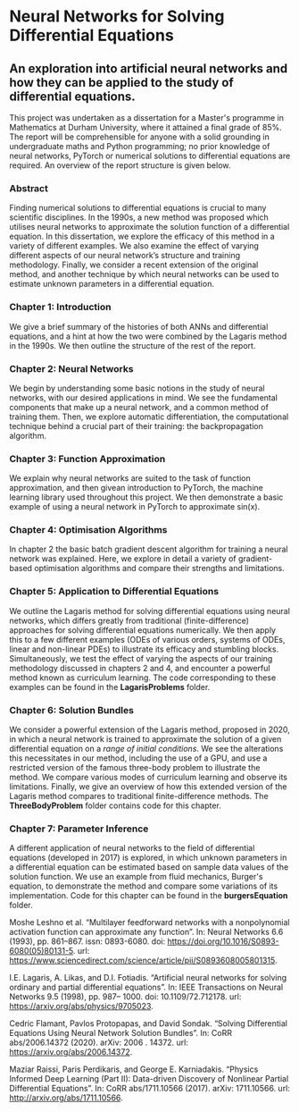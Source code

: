 # Neural Networks for Solving Differential Equations

## An exploration into artificial neural networks and how they can be applied to the study of differential equations.

This project was undertaken as a dissertation for a Master's programme in Mathematics at Durham University, where it attained a final grade of 85%. The report will be comprehensible for anyone with a solid grounding in undergraduate maths and Python programming; no prior knowledge of neural networks, PyTorch or numerical solutions to differential equations are required. An overview of the report structure is given below.

### Abstract

Finding numerical solutions to differential equations is crucial to many scientific disciplines. In the 1990s, a new method was proposed which utilises neural networks to approximate the solution function of a differential equation. In this dissertation, we explore the efficacy of this method in a variety of different examples. We also examine the effect of varying different aspects of our neural network’s structure and training methodology. Finally, we consider a recent extension of the original method, and another technique by which neural networks can be used to estimate unknown parameters in a differential equation.

### Chapter 1: Introduction

We give a brief summary of the histories of both ANNs and differential equations, and a hint at how the two were combined by the Lagaris method in the 1990s. We then outline the structure of the rest of the report.

### Chapter 2: Neural Networks

We begin by understanding some basic notions in the study of neural networks, with our desired applications in mind. We see the fundamental components that make up a neural network, and a common method of training them. Then, we explore automatic differentiation, the computational technique behind a crucial part of their training: the backpropagation algorithm. 

### Chapter 3: Function Approximation

We explain why neural networks are suited to the task of function approximation, and then givean introduction to PyTorch, the machine learning library used throughout this project. We then demonstrate a basic example of using a neural network in PyTorch to approximate sin(x).

### Chapter 4: Optimisation Algorithms

In chapter 2 the basic batch gradient descent algorithm for training a neural network was explained. Here, we explore in detail a variety of gradient-based optimisation algorithms and compare their strengths and limitations. 

### Chapter 5: Application to Differential Equations

We outline the Lagaris method for solving differential equations using neural networks, which differs greatly from traditional (finite-difference) approaches for solving differential equations numerically. We then apply this to a few different examples (ODEs of various orders, systems of ODEs, linear and non-linear PDEs) to illustrate its efficacy and stumbling blocks. Simultaneously, we test the effect of varying the aspects of our training methodology discussed in chapters 2 and 4, and encounter a powerful method known as curriculum learning. The code corresponding to these examples can be found in the **LagarisProblems** folder.

### Chapter 6: Solution Bundles

We consider a powerful extension of the Lagaris method, proposed in 2020, in which a neural network is trained to approximate the solution of a given differential equation on a *range of initial conditions*. We see the alterations this necessitates in our method, including the use of a GPU, and use a restricted version of the famous three-body problem to illustrate the method. We compare various modes of curriculum learning and observe its limitations. Finally, we give an overview of how this extended version of the Lagaris method compares to traditional finite-difference methods. The **ThreeBodyProblem** folder contains code for this chapter. 

### Chapter 7: Parameter Inference

A different application of neural networks to the field of differential equations (developed in 2017) is explored, in which unknown parameters in a differential equation can be estimated based on sample data values of the solution function. We use an example from fluid mechanics, Burger's equation, to demonstrate the method and compare some variations of its implementation. Code for this chapter can be found in the **burgersEquation** folder. 

Moshe Leshno et al. “Multilayer feedforward networks with a nonpolynomial activation function can approximate any function”. In: Neural Networks 6.6 (1993), pp. 861–867. issn: 0893-6080. doi: https://doi.org/10.1016/S0893-6080(05)80131-5. url: https://www.sciencedirect.com/science/article/pii/S0893608005801315.

I.E. Lagaris, A. Likas, and D.I. Fotiadis. “Artificial neural networks for solving ordinary and
partial differential equations”. In: IEEE Transactions on Neural Networks 9.5 (1998), pp. 987–
1000. doi: 10.1109/72.712178. url: https://arxiv.org/abs/physics/9705023.

Cedric Flamant, Pavlos Protopapas, and David Sondak. “Solving Differential Equations Using
Neural Network Solution Bundles”. In: CoRR abs/2006.14372 (2020). arXiv: 2006 . 14372.
url: https://arxiv.org/abs/2006.14372.

Maziar Raissi, Paris Perdikaris, and George E. Karniadakis. “Physics Informed Deep Learning (Part II): Data-driven Discovery of Nonlinear Partial Differential Equations”. In: CoRR
abs/1711.10566 (2017). arXiv: 1711.10566. url: http://arxiv.org/abs/1711.10566.
